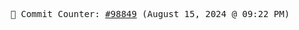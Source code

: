 <p align="center">
    <samp>
        📮 Commit Counter: <a href="https://github.com/Javascript-void0/Javascript-void0/commits/main">#98849</a> (August 15, 2024 @ 09:22 PM)
    </samp>
</p>